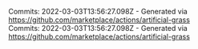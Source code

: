 Commits: 2022-03-03T13:56:27.098Z - Generated via https://github.com/marketplace/actions/artificial-grass
<br>
Commits: 2022-03-03T13:56:27.098Z - Generated via https://github.com/marketplace/actions/artificial-grass
<br>
